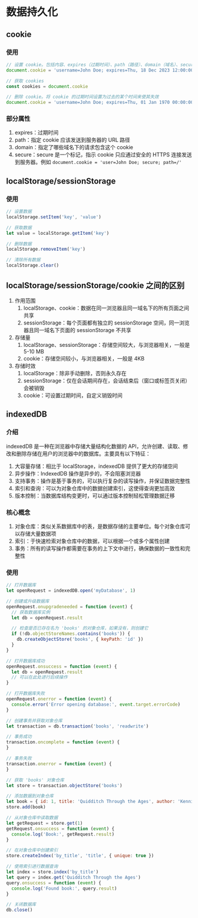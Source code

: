 # 数据持久化

## cookie

### 使用

```js
// 设置 cookie。包括内容、expires（过期时间）、path（路径）、domain（域名）、secure（安全标志）等
document.cookie = 'username=John Doe; expires=Thu, 18 Dec 2023 12:00:00 UTC; path=/'

// 获取 cookies
const cookies = document.cookie

// 删除 cookie。将 cookie 的过期时间设置为过去的某个时间来使其失效
document.cookie = 'username=John Doe; expires=Thu, 01 Jan 1970 00:00:00 UTC; path=/;'
```

### 部分属性

1. expires：过期时间
2. path：指定 cookie 应该发送到服务器的 URL 路径
3. domain：指定了哪些域名下的请求包含这个 cookie
4. secure：secure 是一个标记，指示 cookie 只应通过安全的 HTTPS 连接发送到服务器。例如 `document.cookie = 'user=John Doe; secure; path=/'`

## localStorage/sessionStorage

### 使用

```js
// 设置数据
localStorage.setItem('key', 'value')

// 获取数据
let value = localStorage.getItem('key')

// 删除数据
localStorage.removeItem('key')

// 清除所有数据
localStorage.clear()
```

## localStorage/sessionStorage/cookie 之间的区别

1. 作用范围
   1. localStorage、cookie：数据在同一浏览器且同一域名下的所有页面之间共享
   2. sessionStorage：每个页面都有独立的 sessionStorage 空间，同一浏览器且同一域名下页面的 sessionStorage 不共享
2. 存储量
   1. localStorage、sessionStorage：存储空间较大，与浏览器相关，一般是 5-10 MB
   2. cookie：存储空间较小，与浏览器相关，一般是 4KB
3. 存储时效
   1. localStorage：除非手动删除，否则永久存在
   2. sessionStorage：仅在会话期间存在，会话结束后（窗口或标签页关闭）会被销毁
   3. cookie：可设置过期时间，自定义销毁时间

## indexedDB

### 介绍

indexedDB 是一种在浏览器中存储大量结构化数据的 API，允许创建、读取、修改和删除存储在用户的浏览器中的数据库。主要具有以下特征：

1. 大容量存储：相比于 localStorage，indexedDB 提供了更大的存储空间
2. 异步操作：IndexedDB 操作是异步的，不会阻塞浏览器
3. 支持事务：操作是基于事务的，可以执行复杂的读写操作，并保证数据完整性
4. 索引和查询：可以为对象仓库中的数据创建索引，这使得查询更加高效
5. 版本控制：当数据库结构变更时，可以通过版本控制轻松管理数据迁移

### 核心概念

1. 对象仓库：类似关系数据库中的表，是数据存储的主要单位。每个对象仓库可以存储大量数据项
2. 索引：于快速检索对象仓库中的数据，可以根据一个或多个属性创建
3. 事务：所有的读写操作都需要在事务的上下文中进行，确保数据的一致性和完整性

### 使用

```js
// 打开数据库
let openRequest = indexedDB.open('myDatabase', 1)

// 创建或升级数据库
openRequest.onupgradeneeded = function (event) {
  // 获取数据库实例
  let db = openRequest.result

  // 检查是否已存在名为 'books' 的对象仓库，如果没有，则创建它
  if (!db.objectStoreNames.contains('books')) {
    db.createObjectStore('books', { keyPath: 'id' })
  }
}

// 打开数据库成功
openRequest.onsuccess = function (event) {
  let db = openRequest.result
  // 可以在此处进行后续操作
}

// 打开数据库失败
openRequest.onerror = function (event) {
  console.error('Error opening database:', event.target.errorCode)
}

// 创建事务并获取对象仓库
let transaction = db.transaction('books', 'readwrite')

// 事务成功
transaction.oncomplete = function (event) {
}

// 事务失败
transaction.onerror = function (event) {
}

// 获取 'books' 对象仓库
let store = transaction.objectStore('books')

// 添加数据到对象仓库
let book = { id: 1, title: 'Quidditch Through the Ages', author: 'Kennilworthy Whisp' }
store.add(book)

// 从对象仓库中读取数据
let getRequest = store.get(1)
getRequest.onsuccess = function (event) {
  console.log('Book:', getRequest.result)
}

// 在对象仓库中创建索引
store.createIndex('by_title', 'title', { unique: true })

// 使用索引进行数据查询
let index = store.index('by_title')
let query = index.get('Quidditch Through the Ages')
query.onsuccess = function (event) {
  console.log('Found book:', query.result)
}

// 关闭数据库
db.close()
```
